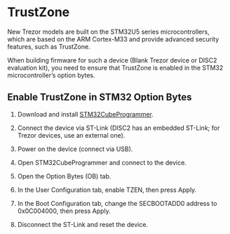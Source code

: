 

# TrustZone

New Trezor models are built on the STM32U5 series microcontrollers, which are based on the ARM Cortex-M33 and provide advanced security features, such as TrustZone.

When building firmware for such a device (Blank Trezor device or DISC2 evaluation kit), you need to ensure that TrustZone is enabled in the STM32 microcontroller’s option bytes.

## Enable TrustZone in STM32 Option Bytes

1.  Download and install [STM32CubeProgrammer](https://www.st.com/en/development-tools/stm32cubeprog.html#st-get-software).


2.  Connect the device via ST-Link (DISC2 has an embedded ST-Link; for Trezor devices, use an external one).

3.  Power on the device (connect via USB).

4.  Open STM32CubeProgrammer and connect to the device.

5.  Open the Option Bytes (OB) tab.

6.  In the User Configuration tab, enable TZEN, then press Apply.

7.  In the Boot Configuration tab, change the SECBOOTADD0 address to 0x0C004000, then press Apply.

8.  Disconnect the ST-Link and reset the device.

